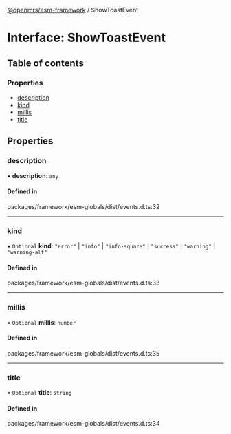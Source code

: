 [@openmrs/esm-framework](../API.md) / ShowToastEvent

# Interface: ShowToastEvent

## Table of contents

### Properties

- [description](ShowToastEvent.md#description)
- [kind](ShowToastEvent.md#kind)
- [millis](ShowToastEvent.md#millis)
- [title](ShowToastEvent.md#title)

## Properties

### description

• **description**: `any`

#### Defined in

packages/framework/esm-globals/dist/events.d.ts:32

___

### kind

• `Optional` **kind**: ``"error"`` \| ``"info"`` \| ``"info-square"`` \| ``"success"`` \| ``"warning"`` \| ``"warning-alt"``

#### Defined in

packages/framework/esm-globals/dist/events.d.ts:33

___

### millis

• `Optional` **millis**: `number`

#### Defined in

packages/framework/esm-globals/dist/events.d.ts:35

___

### title

• `Optional` **title**: `string`

#### Defined in

packages/framework/esm-globals/dist/events.d.ts:34
